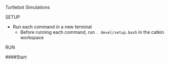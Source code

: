 Turtlebot Simulations

SETUP
- Run each command in a new terminal
    - Before running each command, run `. devel/setup.bash` in the catkin workspace 

RUN

####Start 